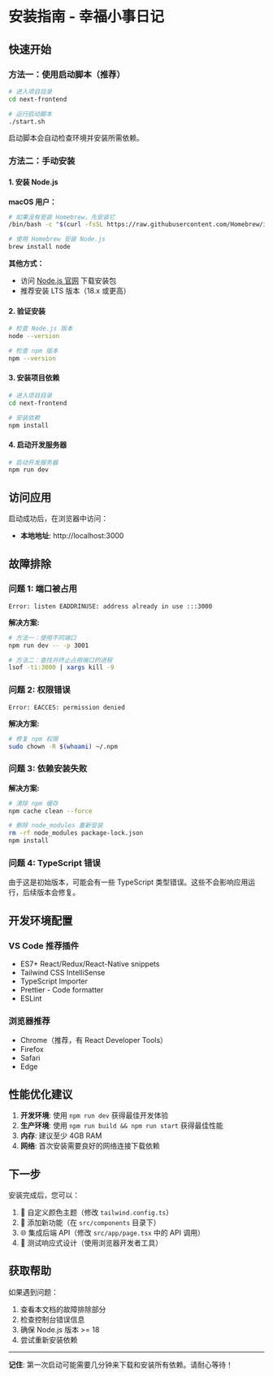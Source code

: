 # 安装指南 - 幸福小事日记

## 快速开始

### 方法一：使用启动脚本（推荐）

```bash
# 进入项目目录
cd next-frontend

# 运行启动脚本
./start.sh
```

启动脚本会自动检查环境并安装所需依赖。

### 方法二：手动安装

#### 1. 安装 Node.js

**macOS 用户：**
```bash
# 如果没有安装 Homebrew，先安装它
/bin/bash -c "$(curl -fsSL https://raw.githubusercontent.com/Homebrew/install/HEAD/install.sh)"

# 使用 Homebrew 安装 Node.js
brew install node
```

**其他方式：**
- 访问 [Node.js 官网](https://nodejs.org/) 下载安装包
- 推荐安装 LTS 版本（18.x 或更高）

#### 2. 验证安装

```bash
# 检查 Node.js 版本
node --version

# 检查 npm 版本
npm --version
```

#### 3. 安装项目依赖

```bash
# 进入项目目录
cd next-frontend

# 安装依赖
npm install
```

#### 4. 启动开发服务器

```bash
# 启动开发服务器
npm run dev
```

## 访问应用

启动成功后，在浏览器中访问：
- **本地地址**: http://localhost:3000

## 故障排除

### 问题 1: 端口被占用
```
Error: listen EADDRINUSE: address already in use :::3000
```

**解决方案:**
```bash
# 方法一：使用不同端口
npm run dev -- -p 3001

# 方法二：查找并终止占用端口的进程
lsof -ti:3000 | xargs kill -9
```

### 问题 2: 权限错误
```
Error: EACCES: permission denied
```

**解决方案:**
```bash
# 修复 npm 权限
sudo chown -R $(whoami) ~/.npm
```

### 问题 3: 依赖安装失败

**解决方案:**
```bash
# 清除 npm 缓存
npm cache clean --force

# 删除 node_modules 重新安装
rm -rf node_modules package-lock.json
npm install
```

### 问题 4: TypeScript 错误

由于这是初始版本，可能会有一些 TypeScript 类型错误。这些不会影响应用运行，后续版本会修复。

## 开发环境配置

### VS Code 推荐插件
- ES7+ React/Redux/React-Native snippets
- Tailwind CSS IntelliSense
- TypeScript Importer
- Prettier - Code formatter
- ESLint

### 浏览器推荐
- Chrome（推荐，有 React Developer Tools）
- Firefox
- Safari
- Edge

## 性能优化建议

1. **开发环境**: 使用 `npm run dev` 获得最佳开发体验
2. **生产环境**: 使用 `npm run build && npm run start` 获得最佳性能
3. **内存**: 建议至少 4GB RAM
4. **网络**: 首次安装需要良好的网络连接下载依赖

## 下一步

安装完成后，您可以：

1. 🎨 自定义颜色主题（修改 `tailwind.config.ts`）
2. 🔧 添加新功能（在 `src/components` 目录下）
3. 🌐 集成后端 API（修改 `src/app/page.tsx` 中的 API 调用）
4. 📱 测试响应式设计（使用浏览器开发者工具）

## 获取帮助

如果遇到问题：
1. 查看本文档的故障排除部分
2. 检查控制台错误信息
3. 确保 Node.js 版本 >= 18
4. 尝试重新安装依赖

---

**记住**: 第一次启动可能需要几分钟来下载和安装所有依赖。请耐心等待！ 